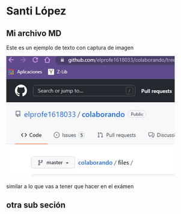 # Santi López
## Mi archivo MD
Este es un ejemplo de texto con captura de imagen

![Captura 1](../img/00.captura1.png)


similar a lo que vas a tener que hacer en el exámen
## otra sub seción
